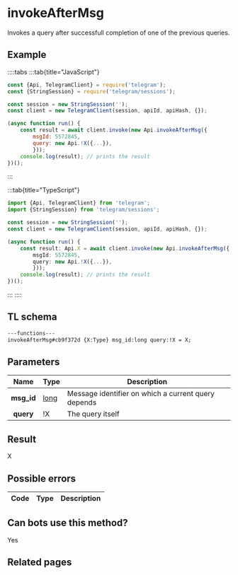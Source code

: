 # invokeAfterMsg

Invokes a query after successfull completion of one of the previous queries.

## Example

::::tabs
:::tab{title="JavaScript"}

```js
const {Api, TelegramClient} = require('telegram');
const {StringSession} = require('telegram/sessions');

const session = new StringSession('');
const client = new TelegramClient(session, apiId, apiHash, {});

(async function run() {
    const result = await client.invoke(new Api.invokeAfterMsg({
		msgId: 5572845,
		query: new Api.!X({...}),
		}));
    console.log(result); // prints the result
})();
```

:::

:::tab{title="TypeScript"}

```ts
import {Api, TelegramClient} from 'telegram';
import {StringSession} from 'telegram/sessions';

const session = new StringSession('');
const client = new TelegramClient(session, apiId, apiHash, {});

(async function run() {
    const result: Api.X = await client.invoke(new Api.invokeAfterMsg({
		msgId: 5572845,
		query: new Api.!X({...}),
		}));
    console.log(result); // prints the result
})();
```

:::
::::

## TL schema

```txt
---functions---
invokeAfterMsg#cb9f372d {X:Type} msg_id:long query:!X = X;
```

## Parameters

|    Name    | Type                                        | Description                                         |
| :--------: | ------------------------------------------- | --------------------------------------------------- |
| **msg_id** | [long](https://core.telegram.org/type/long) | Message identifier on which a current query depends |
| **query**  | !X                                          | The query itself                                    |

## Result

X

## Possible errors

| Code | Type | Description |
| :--: | ---- | ----------- |

## Can bots use this method?

Yes

## Related pages
